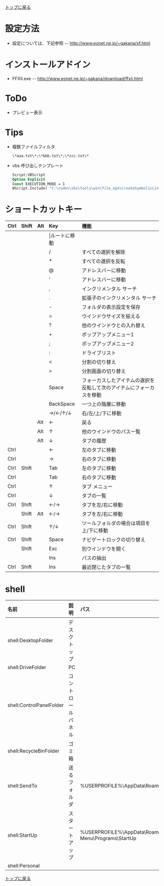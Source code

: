 [トップに戻る](../index.md)

# 設定方法
- 設定については、下記参照
-- http://www.eonet.ne.jp/~gakana/xf.html

# インストールアドイン
- FFXII.exe
-- http://www.eonet.ne.jp/~gakana/download/ffxii.html

# ToDo
- プレビュー表示

# Tips
- 複数ファイルフィルタ
	```
	\*aaa.txt\*;\*bbb.txt\*;\*ccc.txt\*
	```
- vbs 呼び出しテンプレート
	```vb
	Script:VBScript
	Option Explicit
	Const EXECUTION_MODE = 1
	WScript.Include( "C:\codes\vbs\tools\win\file_ope\CreateSymbolicLink.vbs" )
	```

# ショートカットキー

|Ctrl|Shift|Alt|Key|機能|
|:---|:---|:---|:---|:---|
||||\|ルートに移動|
||||/|すべての選択を解除|
||||\*|すべての選択を反転|
||||@|アドレスバーに移動|
||||’|アドレスバーに移動|
||||,|インクリメンタル サーチ|
||||.|拡張子のインクリメンタル サーチ|
||||-|フォルダの表示設定を保存|
||||=|ウインドウサイズを揃える|
||||?|他のウインドウとの入れ替え|
||||+|ポップアップメニュー1|
||||;|ポップアップメニュー2|
||||:|ドライブリスト|
||||<|分割の切り替え|
||||>|分割画面の切り替え|
||||Space|フォーカスしたアイテムの選択を反転して次のアイテムにフォーカスを移動|
||||BackSpace|一つ上の階層に移動|
||||→/←/↑/↓|右/左/上/下に移動|
|||Alt|←|戻る|
|||Alt|↑|他のウインドウのパス一覧|
|||Alt|↓|タブの履歴|
|Ctrl|||←|左のタブに移動|
|Ctrl|||→|右のタブに移動|
|Ctrl|Shift||Tab|左のタブに移動|
|Ctrl|||Tab|右のタブに移動|
|Ctrl|||↑|タブ メニュー|
|Ctrl|||↓|タブの一覧|
|Ctrl|Shift||←/→|タブを左/右に移動|
||Shift|Alt|←/→|タブを左/右に移動|
|Ctrl|Shift||↑/↓|ツールフォルダの場合は項目を上/下に移動|
|Ctrl|Shift||Space|ナビゲートロックの切り替え|
||Shift||Esc|別ウインドウを開く|
||||Ins|パスの抽出|
|Ctrl|Shift||Ins|最近閉じたタブの一覧|

# shell

| 名前 | 説明 | パス |
|:---|:---|:---|
| shell:DesktopFolder | デスクトップ |  |
| shell:DriveFolder | PC |  |
| shell:ControlPanelFolder | コントロールパネル |  |
| shell:RecycleBinFolder | ゴミ箱 |  |
| shell:SendTo | 送るフォルダ | %USERPROFILE%\AppData\Roaming\Microsoft\Windows\SendTo |
| shell:StartUp | スタートアップ | %USERPROFILE%\AppData\Roaming\Microsoft\Windows\Start Menu\Programs\StartUp |
| shell:Personal |  |  |

[トップに戻る](../index.md)
